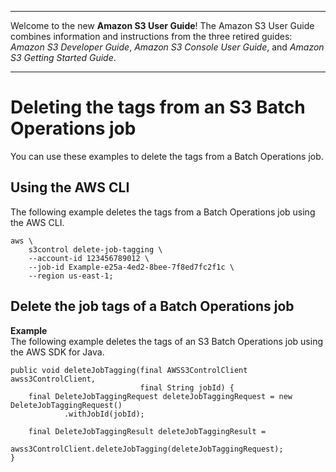 --------

Welcome to the new **Amazon S3 User Guide**\! The Amazon S3 User Guide combines information and instructions from the three retired guides: *Amazon S3 Developer Guide*, *Amazon S3 Console User Guide*, and *Amazon S3 Getting Started Guide*\.

--------

# Deleting the tags from an S3 Batch Operations job<a name="delete-job-tags"></a>

You can use these examples to delete the tags from a Batch Operations job\.

## Using the AWS CLI<a name="batch-ops-example-cli-job-tags-delete-job-tagging"></a>

The following example deletes the tags from a Batch Operations job using the AWS CLI\.

```
aws \
    s3control delete-job-tagging \
    --account-id 123456789012 \
    --job-id Example-e25a-4ed2-8bee-7f8ed7fc2f1c \
    --region us-east-1;
```

## Delete the job tags of a Batch Operations job<a name="batch-ops-examples-java-job-with-tags-delete"></a>

**Example**  
The following example deletes the tags of an S3 Batch Operations job using the AWS SDK for Java\.  

```
public void deleteJobTagging(final AWSS3ControlClient awss3ControlClient,
                             final String jobId) {
    final DeleteJobTaggingRequest deleteJobTaggingRequest = new DeleteJobTaggingRequest()
            .withJobId(jobId);

    final DeleteJobTaggingResult deleteJobTaggingResult =
                awss3ControlClient.deleteJobTagging(deleteJobTaggingRequest);
}
```